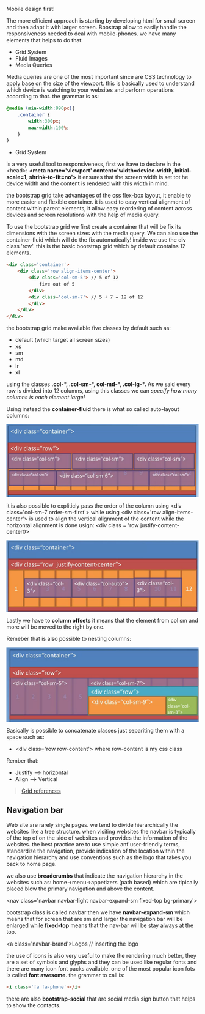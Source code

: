 Mobile design first! 

The more efficient approach is starting by developing html for small screen and then adapt it with larger screen. Boostrap allow to easily handle the responsiveness needed to deal with mobile-phones. we have many elements that helps to do that:

- Grid System
- Fluid Images
- Media Queries

Media queries are one of the most important since are CSS technology to apply base on the size of the viewport. this is basically used to understand which device is watching to your websites and perform operations according to that. the grammar is as:

``` css
@media (min-width:990px){
    .container {
        width:300px;
        max-width:100%;
    }
}
```

- Grid System

is a very useful tool to responsiveness, first we have to declare in the \<head>: **\<meta name='viewport' content='width=device-width, initial-scale=1, shrink-to-fit=no'>** it ensures that the screen width is set tot he device width and the content is rendered with this width in mind.

the bootstrap grid take advantages of the css flex-box layout, it enable to more easier and flexible container. it is used to easy vertical alignment of content within parent elements, it allow easy reordering of content across devices and screen resolutions with the help of media query.

To use the bootstrap grid we first create a container that will be fix its dimensions with the screen sizes with the media query. We can also use the container-fluid which will do the fix automatically! inside we use the div class 'row'. this is the basic bootstrap grid which by default contains 12 elements.

``` html
<div class='container'>
    <div class='row align-items-center'>
        <div class='col-sm-5'> // 5 of 12
            five out of 5
        </div>
        <div class='col-sm-7'> // 5 + 7 = 12 of 12
        </div>
    </div>
</div>
```

the bootstrap grid make available five classes by default such as:

- default (which target all screen sizes)
- xs
- sm
- md
- lr 
- xl

using the classes **.col-\*, .col-sm-\*, col-md-\*, .col-lg-\*.** As we said every row is divided into 12 columns, using this classes we can *specify how many columns is each element large!* 


Using instead the **container-fluid** there is what so called auto-layout columns:

<img src='__images/bootstrap_grid.PNG' style='display:block;margin: 10px 0 10px 0'>

it is also possible to expliticly pass the order of the column using \<div class='col-sm-7 order-sm-first'> while using \<div class='row align-items-center'> is used to align the vertical alignment of the content while the horizontal alignment is done usign: \<div class = 'row justify-content-center0>

<img src='__images/col_auto.PNG' style='display:block;margin: 10px 0 10px 0'>

Lastly we have to **column offsets**  it means that the element from col sm and more will be moved to the right by one. 

Remeber that is also possible to nesting columns:

<img src='__images/nesting.PNG' style='display:block;margin: 10px 0 10px 0'>

Basically is possible to concatenate classes just separiting them with a space such as:

- \<div class='row row-content'> where row-content is my css class

Rember that:
- Justify --> horizontal
- Align --> Vertical


> <a href='https://getbootstrap.com/docs/4.0/layout/grid/'>Grid references</a>

## Navigation bar

Web site are rarely single pages. we tend to divide hierarchically the websites like a tree structure. when visiting websites the navbar is typically of the top of on the side of websites and provides the information of the websites. the best practice are to use simple anf user-friendly terms, standardize the navigation, provide indication of the location within the navigation hierarchy and use conventions such as the logo that takes you back to home page.

we also use **breadcrumbs** that indicate the navigation hierarchy in the websites such as: home->menu->appetizers (path based) which are tipically placed blow the primary navigation and above the content.

\<nav class='navbar navbar-light navbar-expand-sm fixed-top bg-primary'>

bootstrap class is called navbar then we have **navbar-expand-sm** which means that for screen that are sm and larger the navigation bar will be enlarged while **fixed-top** means that the nav-bar will be stay always at the top.

\<a class='navbar-brand'>Logos</a> // inserting the logo


the use of icons is also very useful to make the rendering much better, they are a set of symbols and glyphs and they can be used like regular fonts and there are many icon font packs available. one of the most popular icon fots is called **font awesome**. the grammar to call is:

```html
<i class='fa fa-phone'></i>
```
there are also **bootstrap-social** that are social media sign button that helps to show the contacts.